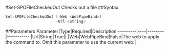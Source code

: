 #Set-SPOFileCheckedOut
Checks out a file
##Syntax
```powershell
Set-SPOFileCheckedOut [-Web <WebPipeBind>]
                      -Url <String>
```


##Parameters
Parameter|Type|Required|Description
---------|----|--------|-----------
|Url|String|True||
|Web|WebPipeBind|False|The web to apply the command to. Omit this parameter to use the current web.|
